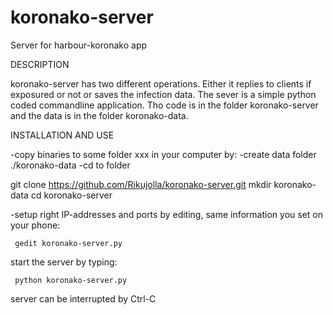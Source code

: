 # koronako-server
Server for harbour-koronako app

DESCRIPTION

koronako-server has two different operations. Either it replies to clients if exposured or not or saves the infection data. The sever is a simple python coded commandline application. Tho code is in the folder koronako-server and the data is in the folder koronako-data.

INSTALLATION AND USE

-copy binaries to some folder xxx in your computer by:
-create data folder ./koronako-data
-cd to folder

git clone https://github.com/Rikujolla/koronako-server.git
mkdir koronako-data
cd koronako-server

-setup right IP-addresses and ports by editing, same information you set on your phone:

     gedit koronako-server.py

start the server by typing:

     python koronako-server.py

server can be interrupted by Ctrl-C

